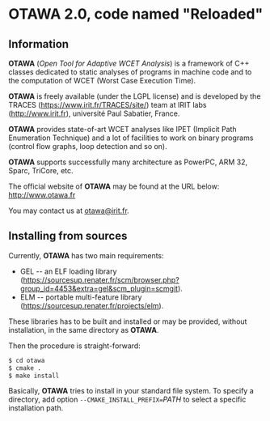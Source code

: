 # OTAWA 2.0, code named "Reloaded"

## Information

**OTAWA** (_Open Tool for Adaptive WCET Analysis_) is a framework of C++ classes dedicated to static analyses of programs in machine code and to the computation of WCET (Worst Case Execution Time).

**OTAWA** is freely available (under the LGPL license) and is developed by the TRACES (https://www.irit.fr/TRACES/site/) team at IRIT labs (http://www.irit.fr), université Paul Sabatier, France.

**OTAWA** provides state-of-art WCET analyses like IPET (Implicit Path Enumeration Technique) and a lot of facilities to work on binary programs (control flow graphs, loop detection and so on).

**OTAWA** supports successfully many architecture as PowerPC, ARM 32, Sparc, TriCore, etc.

The official website of **OTAWA** may be found at the URL below:
	http://www.otawa.fr

You may contact us at [otawa@irit.fr](mailto:otawa@irit.fr).

## Installing from sources

Currently, **OTAWA** has two main requirements:
* GEL --  an ELF loading library (https://sourcesup.renater.fr/scm/browser.php?group_id=4453&extra=gel&scm_plugin=scmgit).
* ELM -- portable multi-feature library (https://sourcesup.renater.fr/projects/elm).

These libraries has to be built and installed or may be provided,
without installation, in the same directory as **OTAWA**.

Then the procedure is straight-forward:
```bash
$ cd otawa
$ cmake .
$ make install
```

Basically, **OTAWA** tries to install in your standard file system. To specify a directory, add option `--CMAKE_INSTALL_PREFIX=`_PATH_ to select a specific installation path.

